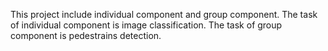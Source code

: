 This project include individual component and group component.
The task of individual component is image classification.
The task of group component is pedestrains detection.
